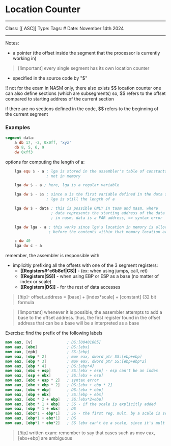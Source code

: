 # Location Counter
___
Class: [[ ASC]]
Type: 
Tags: # 
Date: November 14th 2024
___

Notes:
- a pointer (the offset inside the segment that the processor is currently working in) 
>[!important] every single segment has its own location counter
- specified in the source code by "$"

!! not for the exam 
in NASM only, there also exists \$$ location counter
one can also define sections (which are subsegments)
so, \$$ refers to the offset compared to starting address of the current section 

if there are no sections defined in the code, \$$ refers to the beginning of the current segment


### Examples
```nasm 
segment data:
	a db 17, -2, 0x0ff, 'xyz'
	db 8, 5, 6, 9 
	dw 0xff3
```
options for computing the length of a:
```nasm
	lga equ $ - a ; lga is stored in the assembler's table of constants
				  ;	not in memory
```
```nasm
	lga dw $ - a ; here, lga is a regular variable 
```
```nasm
	lga dw $ - $$ ; since a is the first variable defined in the data segment, 
				  ; lga is still the length of a 
```
```nasm
	lga dw $ - data ; this is possible ONLY in tasm and masm, where
	                ; data represents the starting address of the data segment
	                ; in nasm, data is a FAR address, => syntax error 
```
```nasm
	lga dw lga - a ; this works since lga's location in memory is allocated 
				   ; before the contents within that memory location are set
```
```nasm 
	c dw 40 
	lga dw c - a
```

remember, the assembler is responsible with
- implicitly prefixing all the offsets with one of the 3 segment registers:
	- **[[Registers#^c6b8ef|CS]]** - (ex: when using jumps, call, ret)
	- **[[Registers|SS]]** - when using EBP or ESP as a base (no matter of index or scale)
	- **[[Registers|DS]]** - for the rest of data accesses
>[!tip]- offset_address = \[base] + \[index\*scale] + \[constant] (32 bit formula

>[!important] whenever it is possible, the assembler attempts to add a base to the offset address. thus, the first register found in the offset address that can be a base will be a interpreted as a base

Exercise: 
find the prefix of the following labels 
```nasm
mov eax, [v]               ; DS:[00401005]
mov eax, [ebx]             ; DS:[ebx]
mov eax, [epb]             ; SS:[ebp]
mov eax, [ebp * 2]         ; mov eax, dword ptr SS:[ebp+ebp]
mov eax, [ebp * 3]         ; mov eax, dword ptr SS:[ebp+ebp*2]
mov eax, [ebp * 4]         ; DS:[ebp*4]
mov eax, [ebx + esp]       ; SS:[ebx + esp] - esp can't be an index 
mov eax, [esp + ebx]       ; SS:[ebx + esp]
mov eax, [ebx + esp * 2]   ; syntax error
mov eax, [ebx + ebp * 2]   ; DS:[ebx + ebp * 2]
mov eax, [ebx + ebp]       ; DS:[ebx + ebp]
mov eax, [ebp + ebx]       ; SS:[ebp + ebx]
mov eax, [ebx * 2 + ebp]   ; SS:[ebx*2+ebp]
mov eax, [ebx * 1 + ebp]   ; SS - if the scale is explicitly added
mov eax, [ebp * 1 + ebx]   ; DS
mov eax, [ebx*1 + ebp*1]   ; SS - the first reg. mult. by a scale is set as index
mov eax, [ebp*1 + ebx*1]   ; DS 
mov eax, [ebp*1 + ebx*2]   ; SS (ebx can't be a scale, since it's mult by 2)
 ```

>[!tip] written exam: remember to say that cases such as mov eax, \[ebx+ebp] are ambiguous

